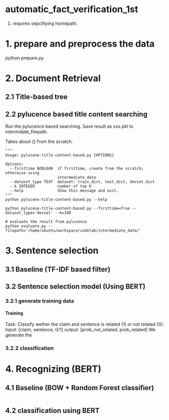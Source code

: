 # automatic_fact_verification_1st
1. requires sepcifiying homepath.

# 1. prepare and preprocess the data
python prepare.py

# 2. Document Retrieval
## 2.1 Title-based tree

## 2.2 pylucence based title content searching
Run the pylucence based searching. Save result as xxx.pkl to intermidate_filepath. 

Takes about {} from the scratch.

```shell
"""
Usage: pylucene-title-content-based.py [OPTIONS]

Options:
  --firsttime BOOLEAN  if firsttime, create from the scratch; otherwise using
                       intermediate_data
  --dataset_type TEXT  dataset: train_dict, test_dict, devset_dict
  --k INTEGER          number of top K
  --help               Show this message and exit.
"""
python pylucene-title-content-based.py --help

python pylucene-title-content-based.py --firsttime=True --dataset_type='devset' --k=100

# evaluate the result from pylucence 
python evaluate.py --filepath='/home/ubuntu/workspace/codelab/intermediate_data/'
```

# 3. Sentence selection
## 3.1 Baseline (TF-IDF based filter)

## 3.2 Sentence selection model (Using BERT)
### 3.2.1 generate training data
####  Training
Task: Classify wether the claim and sentence is related (1) or not related (0).
Input: [claim, sentence, 0/1]
output: [prob_not_related, prob_related]
We generate the 

### 3.2.2 classification

# 4. Recognizing (BERT)

## 4.1 Baseline (BOW + Random Forest classifier)
```shell

```
## 4.2 classification using BERT
